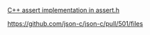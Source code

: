[C++ assert implementation in assert.h](https://stackoverflow.com/questions/9701229/c-assert-implementation-in-assert-h)

https://github.com/json-c/json-c/pull/501/files

